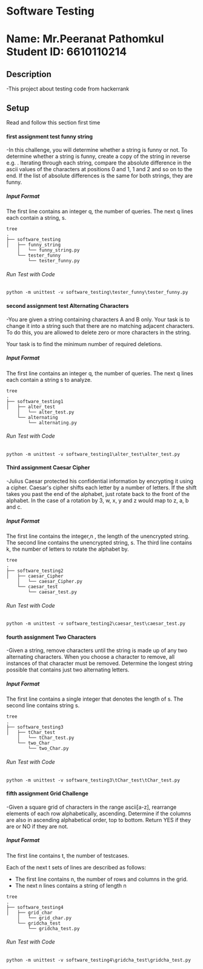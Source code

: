 # Software Testing
# Name: Mr.Peeranat Pathomkul Student ID: 6610110214
## Description
-This project about testing code from hackerrank 

## Setup
Read and follow this section first time

#### first assignment test funny string
-In this challenge, you will determine whether a string is funny or not. To determine whether a string is funny, create a copy of the string in reverse e.g. . Iterating through each string, compare the absolute difference in the ascii values of the characters at positions 0 and 1, 1 and 2 and so on to the end. If the list of absolute differences is the same for both strings, they are funny.

##### Input Format
The first line contains an integer q, the number of queries.
The next q lines each contain a string, s.

```console
tree
.
├── software_testing
│   ├── funny_string
    │   └── funny_string.py
    └── tester_funny
        └── tester_funny.py

```
###### Run Test with Code
``` Copy the code
python -m unittest -v software_testing\tester_funny\tester_funny.py
```

#### second assignment test Alternating Characters
-You are given a string containing characters A and B only. Your task is to change it into a string such that there are no matching adjacent characters. To do this, you are allowed to delete zero or more characters in the string.

Your task is to find the minimum number of required deletions.

##### Input Format
The first line contains an integer q, the number of queries.
The next q lines each contain a string s to analyze.

```console
tree
.
├── software_testing1
│   ├── alter_test
    │   └── alter_test.py
    └── alternating
        └── alternating.py

```
###### Run Test with Code
``` Copy the code
python -m unittest -v software_testing1\alter_test\alter_test.py
```

#### Third assignment Caesar Cipher
-Julius Caesar protected his confidential information by encrypting it using a cipher. Caesar's cipher shifts each letter by a number of letters. If the shift takes you past the end of the alphabet, just rotate back to the front of the alphabet. In the case of a rotation by 3, w, x, y and z would map to z, a, b and c.

##### Input Format
The first line contains the integer,n , the length of the unencrypted string.
The second line contains the unencrypted string, s.
The third line contains k, the number of letters to rotate the alphabet by.

```console
tree
.
├── software_testing2
│   ├── caesar_Cipher
    │   └── caesar_Cipher.py
    └── caesar_test
        └── caesar_test.py

```
###### Run Test with Code
``` Copy the code
python -m unittest -v software_testing2\caesar_test\caesar_test.py
```

#### fourth assignment Two Characters
-Given a string, remove characters until the string is made up of any two alternating characters. When you choose a character to remove, all instances of that character must be removed. Determine the longest string possible that contains just two alternating letters.

##### Input Format
The first line contains a single integer that denotes the length of s.
The second line contains string s.

```console
tree
.
├── software_testing3
│   ├── tChar_test
    │   └── tChar_test.py
    └── two_Char
        └── two_Char.py

```
###### Run Test with Code
``` Copy the code
python -m unittest -v software_testing3\tChar_test\tChar_test.py
```

#### fifth assignment Grid Challenge
-Given a square grid of characters in the range ascii[a-z], rearrange elements of each row alphabetically, ascending. Determine if the columns are also in ascending alphabetical order, top to bottom. Return YES if they are or NO if they are not.

##### Input Format
The first line contains t, the number of testcases.

Each of the next t sets of lines are described as follows:
- The first line contains n, the number of rows and columns in the grid.
- The next n lines contains a string of length n


```console
tree
.
├── software_testing4
│   ├── grid_char
    │   └── grid_char.py
    └── gridcha_test
        └── gridcha_test.py

```
###### Run Test with Code
``` Copy the code
python -m unittest -v software_testing4\gridcha_test\gridcha_test.py
```

